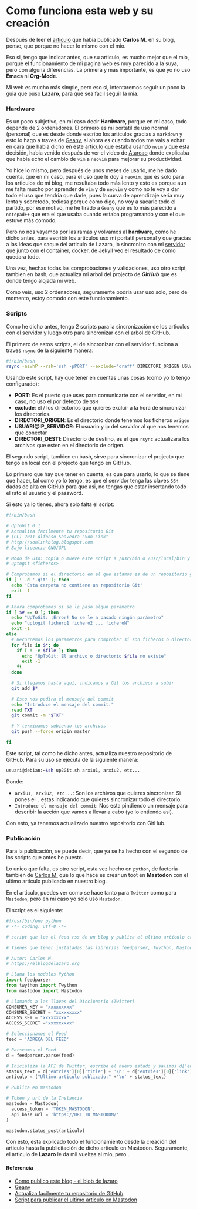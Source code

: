 # Como funciona esta web y su creación

Después de leer el [articulo](https://elblogdelazaro.org/posts/2023-05-08-como-publico-este-blog) que habia publicado **Carlos M.** en su blog, pense, que porque no hacer lo mismo con el mio.

<!--more-->

Eso si, tengo que indicar antes, que su articulo, es mucho mejor que el mio, porque el funcionamiento de mi pagina web es muy parecido a la suya, pero con alguna diferencias. La primera y más importante, es que yo no uso **Emacs** ni **Org-Mode**.

Mi web es mucho más simple, pero eso si, intentaremos seguir un poco la guia que puso **Lazaro**, para que sea facil seguir la mia.

### Hardware
Es un poco subjetivo, en mi caso decir **Hardware**, porque en mi caso, todo depende de 2 ordenadores. El primero es mi portatil de uso normal (personal) que es desde donde escribo los articulos gracias a `markdown` y esto lo hago a traves de [Geany](https://www.geany.org), si ahora es cuando todos me vais a echar en cara que habia dicho en este [articulo](2022-12-19-cambiando-de-editor-neovim.md) que estaba usando `nvim` y que esta decisión, habia venido después de ver el video de [Atareao](https://www.youtube.com/watch?v=SoDjVPr5_Go&list=PL3lTiK2rXrUEL52KOZcTBsoLMndfFBV2Q) donde explicaba que habia echo el cambio de `vim` a `neovim` para mejorar su productividad.

Yo hice lo mismo, pero después de unos meses de usarlo, me he dado cuenta, que en mi caso, para el uso que le doy a `neovim`, que es solo para los articulos de mi blog, me resultaba todo más lento y esto es porque aun me falta mucho por aprender de `vim` y de `neovim` y como no le voy a dar todo el uso que tendria que darle, pues la curva de aprendizaje seria muy lenta y sobretodo, tediosa porque como digo, no voy a sacarle todo el partido, por ese motivo, me he tirado a `Geany` que es lo más parecido a `notepad++` que era el que usaba cuando estaba programando y con el que estuve más comodo.

Pero no nos vayamos por las ramas y volvamos al **hardware**, como he dicho antes, para escribir los articulos uso mi portatil personal y que gracias a las ideas que saque del articulo de Lazaro, lo sincronizo con mi [servidor](2023-08-01-de-nuevo-cambiando-servidor.md) que junto con el container, docker, de Jekyll veo el resultado de como quedara todo.

Una vez, hechas todas las comprobaciones y validaciones, uso otro script, tambien en bash, que actualiza mi arbol del projecto de ***GitHub*** que es donde tengo alojada mi web.

Como veis, uso 2 ordenadores, seguramente podria usar uso solo, pero de momento, estoy comodo con este funcionamiento.

### Scripts
Como he dicho antes, tengo 2 scripts para la sincronización de los articulos con el servidor y luego otro para sincronizar con el arbol de GitHub.

El primero de estos scripts, el de sincronizar con el servidor funciona a traves `rsync` de la siguiente manera:
```bash
#!/bin/bash
rsync -azvhP --rsh='ssh -pPORT' --exclude='draff' DIRECTORI_ORIGEN USUARI@IP_SERVIDOR:/DIRECTORI_DESTI
```

Usando este script, hay que tener en cuentas unas cosas (como yo lo tengo configurado):
- **PORT**: Es el puerto que uses para comunicarte con el servidor, en mi caso, no uso el por defecto de `SSH`
- **exclude**: el / los directorios que quieres excluir a la hora de sincronizar los directorios.
- **DIRECTORI_ORIGEN**: Es el directorio donde tenemos los ficheros `origen`
- **USUARI@IP_SERVIDOR**: El usuario y ip del servidor al que nos tenemos que conectar
- **DIRECTORI_DESTI**: Directorio de destino, es el que `rsync` actualizara los archivos que esten en el directorio de origen.

El segundo script, tambien en bash, sirve para sincronizar el projecto que tengo en local con el projecto que tengo en GitHub. 

Lo primero que hay que tener en cuenta, es que para usarlo, lo que se tiene que hacer, tal como yo lo tengo, es que el servidor tenga las claves `SSH` dadas de alta en GitHub para que asi, no tengas que estar insertando todo el rato el usuario y el password.

Si esto ya lo tienes, ahora solo falta el script:
```bash
#!/bin/bash

# UpToGit 0.1
# Actualiza facilmente tu repositorio Git
# (CC) 2011 Alfonso Saavedra "Son Link"
# http://sonlinkblog.blogspot.com
# Bajo licencia GNU/GPL

# Modo de uso: copia o mueve este script a /usr/bin o /usr/local/bin y desde el directorio donde se encuentre la copia de un repo git, ejecútalo de esta manera:
# uptogit <ficheros>

# Comprobamos si el directorio en el que estamos es de un repositorio git
if [ ! -d '.git' ]; then
  echo 'Esta carpeta no contiene un repositorio Git'
  exit -1
fi

# Ahora comprobamos si se le paso algun parametro
if [ $# == 0 ]; then
  echo "UpToGit: ¡Error! No se le a pasado ningún parámetro"
  echo "uptogit fichero1 fichero2 ... ficheroN"
  exit -1
else
  # Recorremos los parametros para comprobar si son ficheros o directorios
  for file in $*; do
    if [ ! -e $file ]; then
      echo "UpToGit: El archivo o directorio $file no existe"
      exit -1
    fi
  done

  # Si llegamos hasta aquí, indicamos a Git los archivos a subir
  git add $*

  # Esto nos pedira el mensaje del commit
  echo "Introduce el mensaje del commit:"
  read TXT
  git commit -m "$TXT"

  # Y terminamos subiendo los archivos
  git push --force origin master

fi
```
Este script, tal como he dicho antes, actualiza nuestro repositorio de GitHub. Para su uso se ejecuta de la siguiente manera:
```bash
usuari@debian:~$sh up2Git.sh arxiu1, arxiu2, etc...
```

Donde:
- `arxiu1, arxiu2, etc...`: Son los archivos que quieres sincronizar. Si pones el `.` estas indicando que quieres sincronizar todo el directorio.
- `Introduce el mensaje del commit`: Nos esta pindiendo un mensaje para describir la acción que vamos a llevar a cabo (yo lo entiendo asi).

Con esto, ya tenemos actualizado nuestro repositorio con GitHub.

### Publicación
Para la publicación, se puede decir, que ya se ha hecho con el segundo de los scripts que antes he puesto.

Lo unico que falta, es otro script, esta vez hecho en `python`, de factoria tambien de [Carlos M.](https://elblogdelazaro.org/posts/2021-08-16-bot-en-python-para-publicar-un-feed-de-forma-aleatorios-en-twitter-y-mastodom) que lo que hace es crear un toot en **Mastodon** con el ultimo articulo publicado en nuestro blog.

En el articulo, puedes ver como se hace tanto para `Twitter` como para `Mastodon`, pero en mi caso yo solo uso `Mastodon`.

El script es el siguiente:
```python
#!/usr/bin/env python
# -*- coding: utf-8 -*-

# script que lee el feed rss de un blog y publica el ultimo articulo creado en Mastodon

# Tienes que tener instaladas las librerias feedparser, Twython, Mastodon

# Autor: Carlos M.
# https://elblogdelazaro.org

# Llama los modulos Python
import feedparser
from twython import Twython
from mastodon import Mastodon

# Llamando a las llaves del Diccionario (Twitter)
CONSUMER_KEY = "xxxxxxxxx"
CONSUMER_SECRET = "xxxxxxxxx"
ACCESS_KEY = "xxxxxxxxx"
ACCESS_SECRET ="xxxxxxxxx"

# Seleccionamos el Feed
feed = 'ADREÇA DEL FEED'

# Parseamos el Feed
d = feedparser.parse(feed)

# Inicializa la API de Twitter, escribe el nuevo estado y salimos d['entries'][0] es el último articulo publicado
status_text = d['entries'][0]['title'] + '\n' + d['entries'][0]['link']
articulo = ("Ultimo articulo publicado:" +'\n' + status_text)

# Publica en mastodon

# Token y url de la Instancia
mastodon = Mastodon(
  access_token = 'TOKEN_MASTODON',
  api_base_url = 'https://URL_TU_MASTODON/'
)

mastodon.status_post(articulo)
```

Con esto, esta explicado todo el funcionamiento desde la creación del articulo hasta la publicitación de dicho articulo en Mastodon. Seguramente, el articulo de **Lazaro** le da mil vueltas al mio, pero...
#### Referencia
- [Como publico este blog - el blob de lazaro](https://elblogdelazaro.org/posts/2023-05-08-como-publico-este-blog)
- [Geany](https://www.geany.org)
- [Actualiza facilmente tu repositorio de GitHub](https://sonlinkblog.blogspot.com)
- [Script para publicar el ultimo articulo en Mastodon](https://elblogdelazaro.org/posts/2021-08-16-bot-en-python-para-publicar-un-feed-de-forma-aleatorios-en-twitter-y-mastodom)

